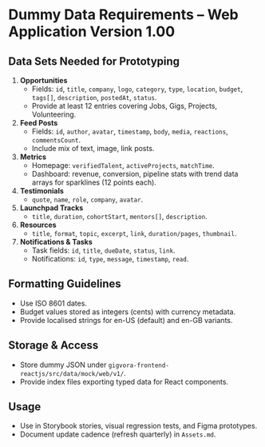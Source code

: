 # Dummy Data Requirements – Web Application Version 1.00

## Data Sets Needed for Prototyping
1. **Opportunities**
   - Fields: `id`, `title`, `company`, `logo`, `category`, `type`, `location`, `budget`, `tags[]`, `description`, `postedAt`, `status`.
   - Provide at least 12 entries covering Jobs, Gigs, Projects, Volunteering.
2. **Feed Posts**
   - Fields: `id`, `author`, `avatar`, `timestamp`, `body`, `media`, `reactions`, `commentsCount`.
   - Include mix of text, image, link posts.
3. **Metrics**
   - Homepage: `verifiedTalent`, `activeProjects`, `matchTime`.
   - Dashboard: revenue, conversion, pipeline stats with trend data arrays for sparklines (12 points each).
4. **Testimonials**
   - `quote`, `name`, `role`, `company`, `avatar`.
5. **Launchpad Tracks**
   - `title`, `duration`, `cohortStart`, `mentors[]`, `description`.
6. **Resources**
   - `title`, `format`, `topic`, `excerpt`, `link`, `duration/pages`, `thumbnail`.
7. **Notifications & Tasks**
   - Task fields: `id`, `title`, `dueDate`, `status`, `link`.
   - Notifications: `id`, `type`, `message`, `timestamp`, `read`.

## Formatting Guidelines
- Use ISO 8601 dates.
- Budget values stored as integers (cents) with currency metadata.
- Provide localised strings for en-US (default) and en-GB variants.

## Storage & Access
- Store dummy JSON under `gigvora-frontend-reactjs/src/data/mock/web/v1/`.
- Provide index files exporting typed data for React components.

## Usage
- Use in Storybook stories, visual regression tests, and Figma prototypes.
- Document update cadence (refresh quarterly) in `Assets.md`.
